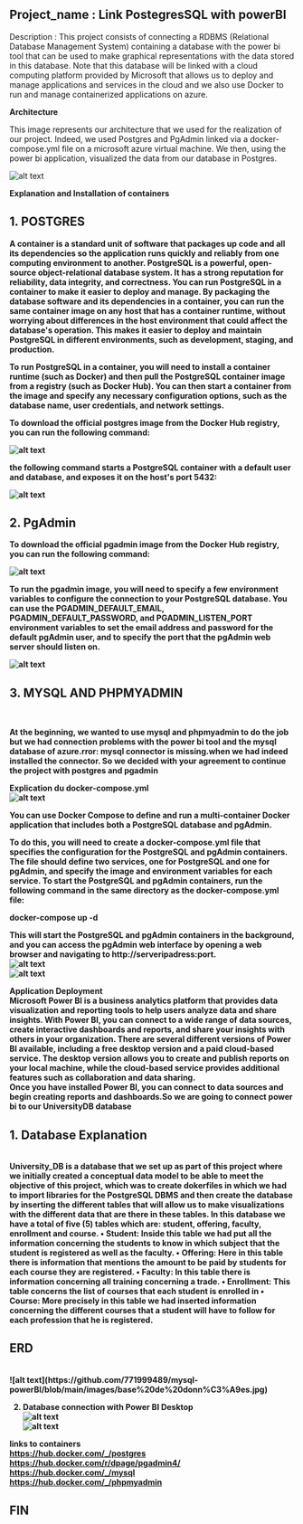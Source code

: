 <h2> Project_name : Link PostegresSQL with powerBI </h2>

Description :
This project consists of connecting a RDBMS (Relational Database Management System) containing a database with the power bi tool that 
can be used to make graphical representations with the data stored in this database.
Note that this database will be linked with a cloud computing platform provided by Microsoft that allows us to deploy and manage
applications and services in the cloud and we also use Docker to run and manage containerized applications on azure.


<b>Architecture</b>


This image represents our architecture that we used for the realization of our project. Indeed, we used Postgres and PgAdmin linked via a docker-compose.yml file on a microsoft azure virtual machine. We then, using the power bi application, visualized the data from our database in Postgres.


![alt text](https://github.com/771999489/mysql-powerBI/blob/main/images/architechture%20du%20projet.JPG)


<b>Explanation and Installation of containers<b></br>

  <h2> 1. POSTGRES </h2>


A container is a standard unit of software that packages up code and all its dependencies so the application runs quickly and reliably from one computing environment to another. PostgreSQL is a powerful, open-source object-relational database system. It has a strong reputation for reliability, data integrity, and correctness.
You can run PostgreSQL in a container to make it easier to deploy and manage. By packaging the database software and its dependencies in a container, you can run the same container image on any host that has a container runtime, without worrying about differences in the host environment that could affect the database's operation. This makes it easier to deploy and maintain PostgreSQL in different environments, such as development, staging, and production.



To run PostgreSQL in a container, you will need to install a container runtime (such as Docker) and then pull the PostgreSQL container image from a registry (such as Docker Hub). You can then start a container from the image and specify any necessary configuration options, such as the database name, user credentials, and network settings.

To download the official postgres image from the Docker Hub registry, you can run the following command:

![alt text](https://github.com/771999489/mysql-powerBI/blob/main/images/pull%20postgres.JPG) </br>


the following command starts a PostgreSQL container with a default user and database, and exposes it on the host's port 5432:


![alt text](https://github.com/771999489/mysql-powerBI/blob/main/images/run%20postgres.JPG) </br>

<h2> 2. PgAdmin </h2>


To download the official pgadmin image from the Docker Hub registry, you can run the following command:</br>

![alt text](https://github.com/771999489/mysql-powerBI/blob/main/images/pull%20pgadmin.JPG) </br>

To run the pgadmin image, you will need to specify a few environment variables to configure the connection to your PostgreSQL database. You can use the <b>PGADMIN_DEFAULT_EMAIL, PGADMIN_DEFAULT_PASSWORD, and PGADMIN_LISTEN_PORT</b> environment variables to set the email address and password for the default pgAdmin user, and to specify the port that the pgAdmin web server should listen on. </br>

![alt text](https://github.com/771999489/mysql-powerBI/blob/main/images/run%20pgadmin.JPG) </br>

<h2> 3. MYSQL AND PHPMYADMIN </h2> </br>

At the beginning, we wanted to use mysql and phpmyadmin to do the job but we had connection problems with the power bi tool and the mysql database of azure.<b>rror: mysql connector is missing</b>.when we had indeed installed the connector. So we decided with your agreement to continue the project with postgres and pgadmin

<b>Explication du docker-compose.yml</b></br>
![alt text](https://github.com/771999489/mysql-powerBI/blob/main/images/dcker-compose.JPG)

You can use Docker Compose to define and run a multi-container Docker application that includes both a PostgreSQL database and pgAdmin.

To do this, you will need to create a docker-compose.yml file that specifies the configuration for the PostgreSQL and pgAdmin containers. The file should define two services, one for PostgreSQL and one for pgAdmin, and specify the image and environment variables for each service.
To start the PostgreSQL and pgAdmin containers, run the following command in the same directory as the docker-compose.yml file:</br>

docker-compose up -d

This will start the PostgreSQL and pgAdmin containers in the background, and you can access the pgAdmin web interface by opening a web browser and navigating to http://serveripadress:port. </br>
![alt text](https://github.com/771999489/mysql-powerBI/blob/main/images/interface%20pgadmin.JPG) </br>
![alt text](https://github.com/771999489/mysql-powerBI/blob/main/images/interface2%20pgadmin.JPG) </br>

<b>Application Deployment</b></br>
Microsoft Power BI is a business analytics platform that provides data visualization and reporting tools to help users analyze data and share insights. With Power BI, you can connect to a wide range of data sources, create interactive dashboards and reports, and share your insights with others in your organization.
There are several different versions of Power BI available, including a free desktop version and a paid cloud-based service. The desktop version allows you to create and publish reports on your local machine, while the cloud-based service provides additional features such as collaboration and data sharing.</br>
Once you have installed Power BI, you can connect to data sources and begin creating reports and dashboards.So we are going to connect power bi to our UniversityDB database</br>

<h2> 1. Database Explanation </h2></br>
University_DB is a database that we set up as part of this project where we initially created a conceptual data model to be able to meet the objective of this project, which was to create dokerfiles in which we had to import libraries for the PostgreSQL DBMS and then create the database by inserting the different tables that will allow us to make visualizations with the different data that are there in these tables.
In this database we have a total of five (5) tables which are: student, offering, faculty, enrollment and course.
• Student: Inside this table we had put all the information concerning the students to know in which subject that the student is registered as well as the faculty.
• Offering: Here in this table there is information that mentions the amount to be paid by students for each course they are registered.
• Faculty: In this table there is information concerning all training concerning a trade.
• Enrollment: This table concerns the list of courses that each student is enrolled in
• Course: More precisely in this table we had inserted information concerning the different courses that a student will have to follow for each profession that he is registered.</br>

<h2> ERD </h2> </br>
![alt text](https://github.com/771999489/mysql-powerBI/blob/main/images/base%20de%20donn%C3%A9es.jpg)</br>

2. Database connection with Power BI Desktop</br>
![alt text](https://github.com/771999489/mysql-powerBI/blob/main/images/connexion%20%C3%A0%20la%20base%20de%20donn%C3%A9e.JPG)</br>
![alt text](https://github.com/771999489/mysql-powerBI/blob/main/images/visualisation.JPG)</br>


<b>links to containers</b></br>
https://hub.docker.com/_/postgres </br>
https://hub.docker.com/r/dpage/pgadmin4/ </br>
https://hub.docker.com/_/mysql </br>
https://hub.docker.com/_/phpmyadmin </br>

<h2> FIN </h2>
